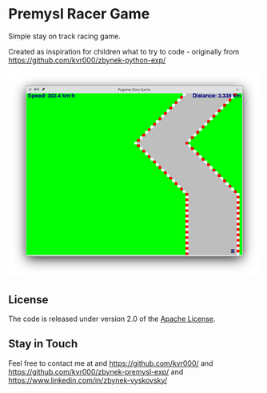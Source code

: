 # Premysl Racer Game

Simple stay on track racing game.

Created as inspiration for children what to try to code - originally from https://github.com/kvr000/zbynek-python-exp/

![screenshot](doc/image/screenshot.png)

## License

The code is released under version 2.0 of the [Apache License][].


## Stay in Touch

Feel free to contact me at and https://github.com/kvr000/ and https://github.com/kvr000/zbynek-premysl-exp/ and https://www.linkedin.com/in/zbynek-vyskovsky/

[Apache License]: http://www.apache.org/licenses/LICENSE-2.0

<!--- vim: set tw=120: --->

